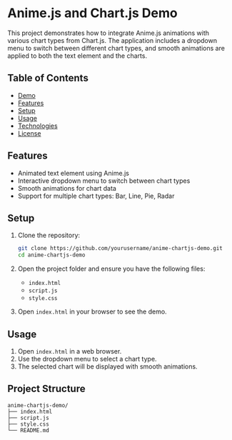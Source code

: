 # Anime.js and Chart.js Demo

This project demonstrates how to integrate Anime.js animations with various chart types from Chart.js. The application includes a dropdown menu to switch between different chart types, and smooth animations are applied to both the text element and the charts.

## Table of Contents

- [Demo](#demo)
- [Features](#features)
- [Setup](#setup)
- [Usage](#usage)
- [Technologies](#technologies)
- [License](#license)

## Features

- Animated text element using Anime.js
- Interactive dropdown menu to switch between chart types
- Smooth animations for chart data
- Support for multiple chart types: Bar, Line, Pie, Radar

## Setup

1. Clone the repository:
    ```sh
    git clone https://github.com/yourusername/anime-chartjs-demo.git
    cd anime-chartjs-demo
    ```

2. Open the project folder and ensure you have the following files:
    - `index.html`
    - `script.js`
    - `style.css`

3. Open `index.html` in your browser to see the demo.

## Usage

1. Open `index.html` in a web browser.
2. Use the dropdown menu to select a chart type.
3. The selected chart will be displayed with smooth animations.

## Project Structure

```plaintext
anime-chartjs-demo/
├── index.html
├── script.js
├── style.css
└── README.md
